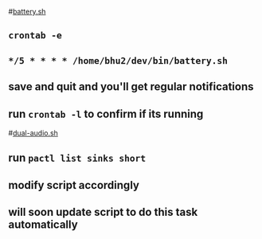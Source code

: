 #[battery.sh](https://github.com/bhu1-103/swiss-army-katana/blob/main/smaller-tools/battery.sh)

## `crontab -e`
## `*/5 * * * * /home/bhu2/dev/bin/battery.sh`
## save and quit and you'll get regular notifications
## run `crontab -l` to confirm if its running

#[dual-audio.sh](https://github.com/bhu1-103/swiss-army-katana/blob/main/smaller-tools/dual-audio.sh)

## run `pactl list sinks short`
## modify script accordingly
## will soon update script to do this task automatically
